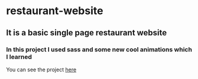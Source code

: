 # restaurant-website
<h2>It is a basic single page restaurant website</h2>
<h3>In this project I used sass and some new cool animations which I learned</h3>
<p>You can see the project <a href='https://mozanyazar.github.io/restaurant-website/'>here</a></p>
